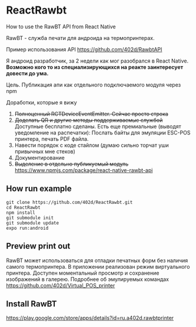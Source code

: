 # ReactRawbt
How to use the RawBT API from React Native

RawBT - служба печати для андроида на термопринтерах. 

Пример использования API https://github.com/402d/RawbtAPI

Я андроид разработчик, за 2 недели как мог разобрался в React Native. 
**Возможно кого то из специализирующихся на реакте заинтересует довести до ума.** 

Цель. 
Публикация апи как отдельного подключаемого модуля через npm

Доработки, которые я вижу
1. <strike>Полноценный RCTDeviceEventEmitter. Сейчас просто строка</strike>
2. <strike>Доделать QR и другие методы поддерживаемые службой</strike> Доступные бесплатно сделаны. Есть еще премиальные (выводят уведомление на распечатки): Послать байты для эмуляции ESC-POS принтера, печать PDF файла.  
3. Навести порядок с коде стайлом (думаю сильно торчат уши привычных мне стеков)
4. Документирование
5. <strike>Выделение в отдельно публикуемый модуль</strike>
https://www.npmjs.com/package/react-native-rawbt-api


## How run example
```
git clone https://github.com/402d/ReactRawbt.git
cd ReactRawbt
npm install
git submodule init
git submodule update
expo run:android
```


## Preview print out
RawBT может использоваться для отладки печатных форм без наличия самого термопринтера. 
В приложении реализован режим виртуального принтера. 
Доступен моментальный просмотр и сохранение изображений в галерею. 
Подробнее об эмулируемых командах
https://github.com/402d/Virtual_POS_printer


## Install RawBT
https://play.google.com/store/apps/details?id=ru.a402d.rawbtprinter
